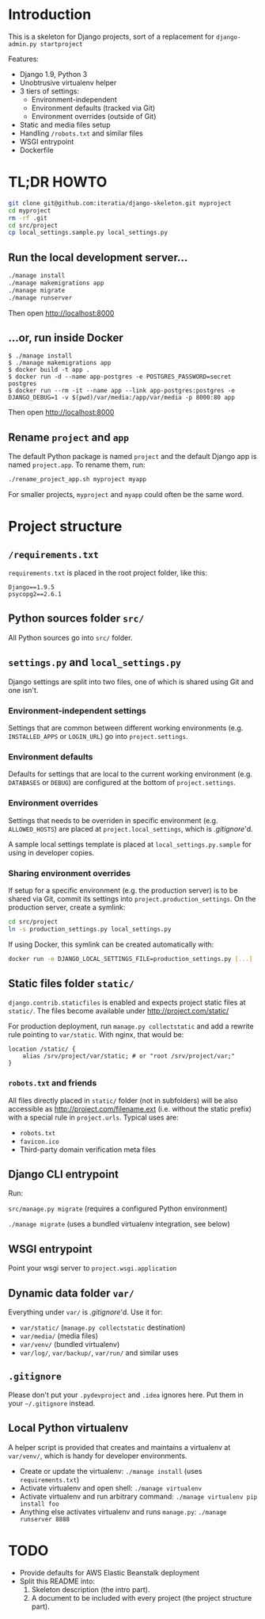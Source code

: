 # Introduction

This is a skeleton for Django projects, sort of a replacement for `django-admin.py startproject`

Features:

* Django 1.9, Python 3
* Unobtrusive virtualenv helper
* 3 tiers of settings:
	* Environment-independent
	* Environment defaults (tracked via Git)
	* Environment overrides (outside of Git)
* Static and media files setup
* Handling `/robots.txt` and similar files
* WSGI entrypoint
* Dockerfile

# TL;DR HOWTO

```sh
git clone git@github.com:iteratia/django-skeleton.git myproject
cd myproject
rm -rf .git
cd src/project
cp local_settings.sample.py local_settings.py
```

## Run the local development server...

```sh
./manage install
./manage makemigrations app
./manage migrate
./manage runserver
```

Then open <http://localhost:8000>

## ...or, run inside Docker

```
$ ./manage install
$ ./manage makemigrations app
$ docker build -t app .
$ docker run -d --name app-postgres -e POSTGRES_PASSWORD=secret postgres
$ docker run --rm -it --name app --link app-postgres:postgres -e DJANGO_DEBUG=1 -v $(pwd)/var/media:/app/var/media -p 8000:80 app
```

Then open <http://localhost:8000>

## Rename `project` and `app`

The default Python package is named `project` and the default Django app is named `project.app`. To rename them, run:

```sh
./rename_project_app.sh myproject myapp
```

For smaller projects, `myproject` and `myapp` could often be the same word.

# Project structure

## `/requirements.txt`

`requirements.txt` is placed in the root project folder, like this:

```
Django==1.9.5
psycopg2==2.6.1
```

## Python sources folder `src/`

All Python sources go into `src/` folder.

## `settings.py` and `local_settings.py`

Django settings are split into two files, one of which is shared using Git and one isn't.

### Environment-independent settings

Settings that are common between different working environments (e.g. `INSTALLED_APPS` or `LOGIN_URL`) go into `project.settings`.

### Environment defaults

Defaults for settings that are local to the current working environment (e.g. `DATABASES` or `DEBUG`) are configured at the bottom of `project.settings`.

### Environment overrides

Settings that needs to be overriden in specific environment (e.g. `ALLOWED_HOSTS`) are placed at `project.local_settings`, which is *.gitignore*'d.

A sample local settings template is placed at `local_settings.py.sample` for using in developer copies.

### Sharing environment overrides

If setup for a specific environment (e.g. the production server) is to be shared via Git, commit its settings into `project.production_settings`. On the production server, create a symlink:

```bash
cd src/project
ln -s production_settings.py local_settings.py
```

If using Docker, this symlink can be created automatically with:

```bash
docker run -e DJANGO_LOCAL_SETTINGS_FILE=production_settings.py [...]
```

## Static files folder `static/`

`django.contrib.staticfiles` is enabled and expects project static files at `static/`. The files become available under <http://project.com/static/>

For production deployment, run `manage.py collectstatic` and add a rewrite rule pointing to `var/static`. With nginx, that would be:

```
location /static/ {
	alias /srv/project/var/static; # or "root /srv/project/var;"
}
```

### `robots.txt` and friends

All files directly placed in `static/` folder (not in subfolders) will be also accessible as <http://project.com/filename.ext> (i.e. without the static prefix) with a special rule in `project.urls`. Typical uses are:

* `robots.txt`
* `favicon.ico`
* Third-party domain verification meta files

## Django CLI entrypoint

Run:

`src/manage.py migrate` (requires a configured Python environment)

`./manage migrate` (uses a bundled virtualenv integration, see below)

## WSGI entrypoint

Point your wsgi server to `project.wsgi.application`

## Dynamic data folder `var/`

Everything under `var/` is *.gitignore*'d. Use it for:

* `var/static/` (`manage.py collectstatic` destination)
* `var/media/` (media files)
* `var/venv/` (bundled virtualenv)
* `var/log/`, `var/backup/`, `var/run/` and similar uses

## `.gitignore`

Please don't put your `.pydevproject` and `.idea` ignores here. Put them in your `~/.gitignore` instead.

## Local Python virtualenv

A helper script is provided that creates and maintains a virtualenv at `var/venv/`, which is handy for developer environments.

* Create or update the virtualenv: `./manage install` (uses `requirements.txt`)
* Activate virtualenv and open shell: `./manage virtualenv`
* Activate virtualenv and run arbitrary command: `./manage virtualenv pip install foo`
* Anything else activates virtualenv and runs `manage.py`: `./manage runserver 8888`

# TODO

* Provide defaults for AWS Elastic Beanstalk deployment
* Split this README into:
	1. Skeleton description (the intro part).
	2. A document to be included with every project (the project structure part).
